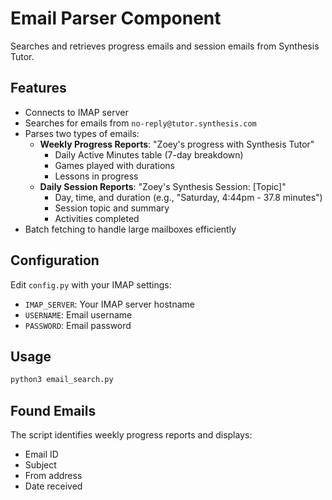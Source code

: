 # Email Parser Component

Searches and retrieves progress emails and session emails from Synthesis Tutor.

## Features
- Connects to IMAP server
- Searches for emails from `no-reply@tutor.synthesis.com`
- Parses two types of emails:
  - **Weekly Progress Reports**: "Zoey's progress with Synthesis Tutor"
    - Daily Active Minutes table (7-day breakdown)
    - Games played with durations
    - Lessons in progress
  - **Daily Session Reports**: "Zoey's Synthesis Session: [Topic]"
    - Day, time, and duration (e.g., "Saturday, 4:44pm - 37.8 minutes")
    - Session topic and summary
    - Activities completed
- Batch fetching to handle large mailboxes efficiently

## Configuration
Edit `config.py` with your IMAP settings:
- `IMAP_SERVER`: Your IMAP server hostname
- `USERNAME`: Email username
- `PASSWORD`: Email password

## Usage
```bash
python3 email_search.py
```

## Found Emails
The script identifies weekly progress reports and displays:
- Email ID
- Subject
- From address
- Date received